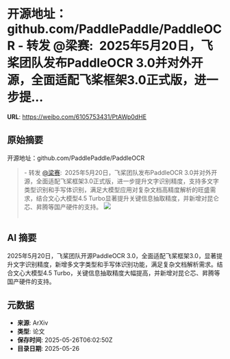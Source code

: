 # 开源地址：github.com/PaddlePaddle/PaddleOCR - 转发 @梁赛:&ensp;2025年5月20日，飞桨团队发布PaddleOCR 3.0并对外开源，全面适配飞桨框架3.0正式版，进一步提...

**URL**: https://weibo.com/6105753431/PtAWp0dHE

## 原始摘要

开源地址：github.com/PaddlePaddle/PaddleOCR<br><blockquote> - 转发 <a href="https://weibo.com/1725941200" target="_blank">@梁赛</a>: 2025年5月20日，飞桨团队发布PaddleOCR 3.0并对外开源，全面适配飞桨框架3.0正式版，进一步提升文字识别精度，支持多文字类型识别和手写体识别，满足大模型应用对复杂文档高精度解析的旺盛需求，结合文心大模型4.5 Turbo显著提升关键信息抽取精度，并新增对昆仑芯、昇腾等国产硬件的支持。 <img style="" src="https://tvax1.sinaimg.cn/large/66dfc5d0gy1i1ssll0zzsj20u00fgq48.jpg" referrerpolicy="no-referrer"><br><br></blockquote>

## AI 摘要

2025年5月20日，飞桨团队开源PaddleOCR 3.0，全面适配飞桨框架3.0，显著提升文字识别精度，新增多文字类型和手写体识别功能，满足复杂文档解析需求。结合文心大模型4.5 Turbo，关键信息抽取精度大幅提高，并新增对昆仑芯、昇腾等国产硬件的支持。

## 元数据

- **来源**: ArXiv
- **类型**: 论文
- **保存时间**: 2025-05-26T06:02:50Z
- **目录日期**: 2025-05-26
